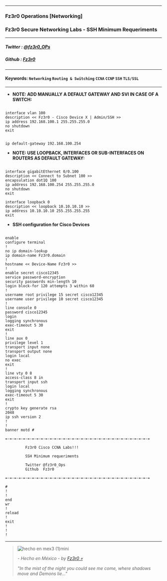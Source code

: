 
---

### Fz3r0 Operations  [Networking]

### Fz3r0 Secure Networking Labs - SSH Minimum Requeriments

---

##### Twitter  : [@fz3r0_OPs](https://twitter.com/Fz3r0_OPs) 
##### Github  : [Fz3r0](https://github.com/fz3r0) 

---

#### Keywords: `Networking` `Routing & Switching` `CCNA` `CCNP` `SSH` `TLS/SSL`

---

- **NOTE: ADD MANUALLY A DEFAULT GATEWAY AND SVI IN CASE OF A SWITCH:**

```

interface vlan 100
description << Fz3r0 - Cisco Device X | Admin/SSH >>
ip address 192.168.100.1 255.255.255.0
no shutdown 
exit

```

```

ip default-gateway 192.168.100.254

```

- **NOTE: USE LOOPBACK, INTERFACES OR SUB-INTERFACES ON ROUTERS AS DEFAULT GATEWAY:**

```

interface gigabitEthernet 0/0.100
description << Connect to Subnet 100 >>
encapsulation dot1Q 100
ip address 192.168.100.254 255.255.255.0
no shutdown 
exit

```
```
interface loopback 0
description << loopback 10.10.10.10 >>
ip address 10.10.10.10 255.255.255.255
exit

```

- **SSH configuration for Cisco Devices**

```

enable
configure terminal 
!
no ip domain-lookup
ip domain-name Fz3r0.domain
!
hostname << Device-Name Fz3r0 >>
!
enable secret cisco12345
service password-encryption
security passwords min-length 10
login block-for 120 attempts 3 within 60
!
username root privilege 15 secret cisco12345
username user privilege 10 secret cisco12345
!
line console 0
password cisco12345
login
logging synchronous
exec-timeout 5 30
exit
!
line aux 0
privilege level 1
transport input none
transport output none
login local
no exec
exit
!
line vty 0 8
access-class 8 in
transport input ssh
login local
logging synchronous
exec-timeout 5 30
exit
!
crypto key generate rsa
2048
ip ssh version 2
!
!
banner motd #

=-=-=-=-=-=-=-=-=-=-=-=-=-=-=-=-=-=-=-=-=-=-=-=-=-=-=-=-=-=-=-=-=

         Fz3r0 Cisco CCNA Labs!!!
         
         SSH Minimum requeriments
           
         Twitter @fz3r0_Ops
         Github  Fz3r0  

=-=-=-=-=-=-=-=-=-=-=-=-=-=-=-=-=-=-=-=-=-=-=-=-=-=-=-=-=-=-=-=-=

#
!
!
end
wr
!
reload
!
exit
!
!
!

```

---

> ![hecho en mex3 (1)mini](https://user-images.githubusercontent.com/94720207/163919294-2754caa3-c98c-4df3-b782-00703e4d3343.png)
>
> _- Hecho en México - by [Fz3r0 💀](https://github.com/Fz3r0/)_ 
>
> _"In the mist of the night you could see me come, where shadows move and Demons lie..."_ 
